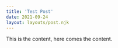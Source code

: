```yaml
---
title: 'Test Post'
date: 2021-09-24
layout: layouts/post.njk
---
```


This is the content, here comes the content.
